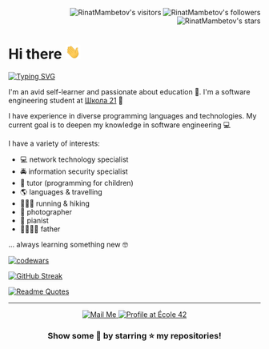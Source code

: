 <p align="right">
	<img alt="RinatMambetov's visitors" src="https://komarev.com/ghpvc/?username=RinatMambetov&color=8c36db&style=flat&label=visitors" />
	<img alt="RinatMambetov's followers" src="https://img.shields.io/github/followers/RinatMambetov?color=blueviolet" />
	<img alt="RinatMambetov's stars" src="https://img.shields.io/github/stars/RinatMambetov?color=blueviolet" />
</p>

# Hi there <img src="https://raw.githubusercontent.com/appinha/appinha/main/img/Hi.gif" width="30px">

<!-- ### Thanks for visiting! 😄 -->
[![Typing SVG](https://readme-typing-svg.herokuapp.com?color=%164B63FF&lines=Thanks+for+visiting!+😄)](https://git.io/typing-svg)

I'm an avid self-learner and passionate about education 📖. I'm a software engineering student at [Школа 21](https://21-school.ru/) 🏫

I have experience in diverse programming languages and technologies. My current goal is to deepen my knowledge in software engineering 💻

I have a variety of interests:

* 💻  network technology specialist
* 🚔  information security specialist
* 📖  tutor (programming for children)
* 🌎  languages & travelling
* 🏃🏻‍♂️  running & hiking
* 📸  photographer
* 🎹  pianist
* 👨‍👩‍👧‍👦  father

... always learning something new 🤓

[![codewars](https://www.codewars.com/users/RinatMambetov/badges/small)](https://www.codewars.com/users/RinatMambetov)

[![GitHub Streak](https://github-readme-streak-stats.herokuapp.com/?user=RinatMambetov)](https://git.io/streak-stats)

[![Readme Quotes](https://quotes-github-readme.vercel.app/api?type=horizontal&theme=dark)](https://github.com/piyushsuthar/github-readme-quotes)

---

<p align="center">
	<a href="mailto:mambetovpost@gmail.com">
		<img alt="Mail Me" src="https://img.shields.io/badge/-Mail_me-blueviolet?style=flat&logo=Gmail&logoColor=white&link=mailto:mambetovpost@gmail.com" />
	</a>
	<a href="https://profile.intra.42.fr/users/greita">
		<img alt="Profile at École 42" src="https://img.shields.io/badge/-greita_@_42-ff69b4?style=flat&logoColor=white&link=https://profile.intra.42.fr/users/greita" />
	</a>
</p>

<h3 align="center">
	Show some 🤗 by starring ⭐️ my repositories!
</h3>
